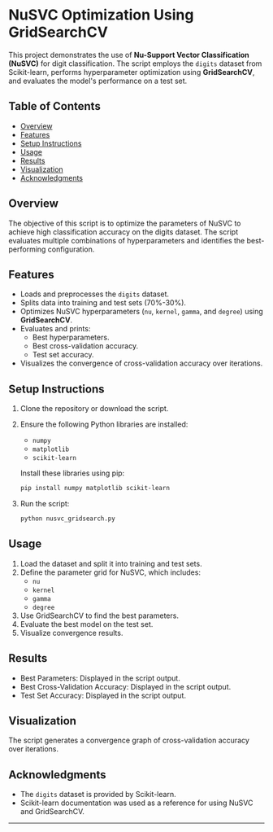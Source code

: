 
# NuSVC Optimization Using GridSearchCV

This project demonstrates the use of **Nu-Support Vector Classification (NuSVC)** for digit classification. The script employs the `digits` dataset from Scikit-learn, performs hyperparameter optimization using **GridSearchCV**, and evaluates the model's performance on a test set.

## Table of Contents
- [Overview](#overview)
- [Features](#features)
- [Setup Instructions](#setup-instructions)
- [Usage](#usage)
- [Results](#results)
- [Visualization](#visualization)
- [Acknowledgments](#acknowledgments)

## Overview
The objective of this script is to optimize the parameters of NuSVC to achieve high classification accuracy on the digits dataset. The script evaluates multiple combinations of hyperparameters and identifies the best-performing configuration.

## Features
- Loads and preprocesses the `digits` dataset.
- Splits data into training and test sets (70%-30%).
- Optimizes NuSVC hyperparameters (`nu`, `kernel`, `gamma`, and `degree`) using **GridSearchCV**.
- Evaluates and prints:
  - Best hyperparameters.
  - Best cross-validation accuracy.
  - Test set accuracy.
- Visualizes the convergence of cross-validation accuracy over iterations.

## Setup Instructions
1. Clone the repository or download the script.
2. Ensure the following Python libraries are installed:
   - `numpy`
   - `matplotlib`
   - `scikit-learn`

   Install these libraries using pip:
   ```bash
   pip install numpy matplotlib scikit-learn
   ```

3. Run the script:
   ```bash
   python nusvc_gridsearch.py
   ```

## Usage
1. Load the dataset and split it into training and test sets.
2. Define the parameter grid for NuSVC, which includes:
   - `nu`
   - `kernel`
   - `gamma`
   - `degree`
3. Use GridSearchCV to find the best parameters.
4. Evaluate the best model on the test set.
5. Visualize convergence results.

## Results
- Best Parameters: Displayed in the script output.
- Best Cross-Validation Accuracy: Displayed in the script output.
- Test Set Accuracy: Displayed in the script output.

## Visualization
The script generates a convergence graph of cross-validation accuracy over iterations.

## Acknowledgments
- The `digits` dataset is provided by Scikit-learn.
- Scikit-learn documentation was used as a reference for using NuSVC and GridSearchCV.

---
